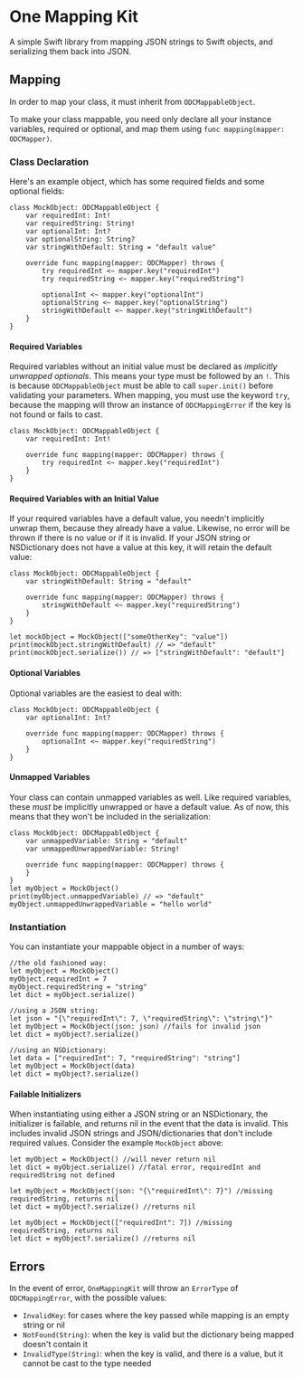 # One Mapping Kit

A simple Swift library from mapping JSON strings to Swift objects, and serializing them back into JSON.

## Mapping

In order to map your class, it must inherit from `ODCMappableObject`.

To make your class mappable, you need only declare all your instance variables, required or optional, and map them using `func mapping(mapper: ODCMapper)`.

### Class Declaration

Here's an example object, which has some required fields and some optional fields:

```
class MockObject: ODCMappableObject {
    var requiredInt: Int!
    var requiredString: String!
    var optionalInt: Int?
    var optionalString: String?
    var stringWithDefault: String = "default value"

    override func mapping(mapper: ODCMapper) throws {
        try requiredInt <~ mapper.key("requiredInt")
        try requiredString <~ mapper.key("requiredString")

        optionalInt <~ mapper.key("optionalInt")
        optionalString <~ mapper.key("optionalString")
        stringWithDefault <~ mapper.key("stringWithDefault")
    }
}
```

#### Required Variables

Required variables without an initial value must be declared as _implicitly unwrapped optionals_. This means your type must be followed by an `!`.
This is because `ODCMappableObject` must be able to call `super.init()` before validating your parameters. When mapping, you must use the keyword `try`,
because the mapping will throw an instance of `ODCMappingError` if the key is not found or fails to cast.

```
class MockObject: ODCMappableObject {
    var requiredInt: Int!

    override func mapping(mapper: ODCMapper) throws {
        try requiredInt <~ mapper.key("requiredInt")
    }
}
```

#### Required Variables with an Initial Value

If your required variables have a default value, you needn't implicitly unwrap them, because they already have a value.
Likewise, no error will be thrown if there is no value or if it is invalid.
If your JSON string or NSDictionary does not have a value at this key, it will retain the default value:

```
class MockObject: ODCMappableObject {
    var stringWithDefault: String = "default"

    override func mapping(mapper: ODCMapper) throws {
        stringWithDefault <~ mapper.key("requiredString")
    }
}

let mockObject = MockObject(["someOtherKey": "value"])
print(mockObject.stringWithDefault) // => "default"
print(mockObject.serialize()) // => ["stringWithDefault": "default"]
```

#### Optional Variables

Optional variables are the easiest to deal with:

```
class MockObject: ODCMappableObject {
    var optionalInt: Int?

    override func mapping(mapper: ODCMapper) throws {
        optionalInt <~ mapper.key("requiredString")
    }
}
```

#### Unmapped Variables

Your class can contain unmapped variables as well. Like required variables, these _must_ be implicitly unwrapped or have a default value.
As of now, this means that they won't be included in the serialization:

```
class MockObject: ODCMappableObject {
    var unmappedVariable: String = "default"
    var unmappedUnwrappedVariable: String!

    override func mapping(mapper: ODCMapper) throws {
    }
}
let myObject = MockObject()
print(myObject.unmappedVariable) // => "default"
myObject.unmappedUnwrappedVariable = "hello world"
```

### Instantiation

You can instantiate your mappable object in a number of ways:

```
//the old fashioned way:
let myObject = MockObject()
myObject.requiredInt = 7
myObject.requiredString = "string"
let dict = myObject.serialize()

//using a JSON string:
let json = "{\"requiredInt\": 7, \"requiredString\": \"string\"}"
let myObject = MockObject(json: json) //fails for invalid json
let dict = myObject?.serialize()

//using an NSDictionary:
let data = ["requiredInt": 7, "requiredString": "string"]
let myObject = MockObject(data)
let dict = myObject?.serialize()
```

#### Failable Initializers

When instantiating using either a JSON string or an NSDictionary, the initializer is failable, and returns nil in the event that the data is invalid.
This includes invalid JSON strings and JSON/dictionaries that don't include required values. Consider the example `MockObject` above:

```
let myObject = MockObject() //will never return nil
let dict = myObject.serialize() //fatal error, requiredInt and requiredString not defined

let myObject = MockObject(json: "{\"requiredInt\": 7}") //missing requiredString, returns nil
let dict = myObject?.serialize() //returns nil

let myObject = MockObject(["requiredInt": 7]) //missing requiredString, returns nil
let dict = myObject?.serialize() //returns nil
```

## Errors

In the event of error, `OneMappingKit` will throw an `ErrorType` of `ODCMappingError`, with the possible values:

* `InvalidKey`: for cases where the key passed while mapping is an empty string or nil
* `NotFound(String)`: when the key is valid but the dictionary being mapped doesn't contain it
* `InvalidType(String)`: when the key is valid, and there is a value, but it cannot be cast to the type needed
